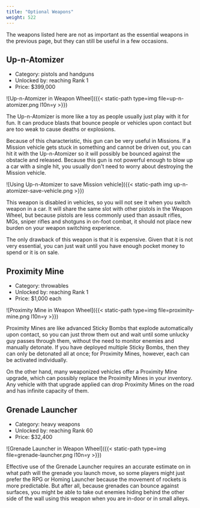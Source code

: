 ```yaml
---
title: "Optional Weapons"
weight: 522
---
```


The weapons listed here are not as important as the essential weapons in the
previous page, but they can still be useful in a few occasions.

## Up-n-Atomizer

- Category: pistols and handguns
- Unlocked by: reaching Rank 1
- Price: $399,000

![Up-n-Atomizer in Weapon Wheel]({{< static-path type=img file=up-n-atomizer.png l10n=y >}})

The Up-n-Atomizer is more like a toy as people usually just play with it for
fun. It can produce blasts that bounce people or vehicles upon contact but are
too weak to cause deaths or explosions.

Because of this characteristic, this gun can be very useful in Missions. If a
Mission vehicle gets stuck in something and cannot be driven out, you can hit
it with the Up-n-Atomizer so it will possibly be bounced against the obstacle
and released. Because this gun is not powerful enough to blow up a car with a
single hit, you usually don't need to worry about destroying the Mission
vehicle.

![Using Up-n-Atomizer to save Mission
vehicle]({{< static-path img up-n-atomizer-save-vehicle.png >}})

This weapon is disabled in vehicles, so you will not see it when you switch
weapon in a car. It will share the same slot with other pistols in the Weapon
Wheel, but because pistols are less commonly used than assault rifles, MGs,
sniper rifles and shotguns in on-foot combat, it should not place new burden on
your weapon switching experience.

The only drawback of this weapon is that it is expensive. Given that it is not
very essential, you can just wait until you have enough pocket money to spend
or it is on sale.

## Proximity Mine

- Category: throwables
- Unlocked by: reaching Rank 1
- Price: $1,000 each

![Proximity Mine in Weapon Wheel]({{< static-path type=img file=proximity-mine.png l10n=y >}})

Proximity Mines are like advanced Sticky Bombs that explode automatically upon
contact, so you can just throw them out and wait until some unlucky guy passes
through them, without the need to monitor enemies and manually detonate. If you
have deployed multiple Sticky Bombs, then they can only be detonated all at
once; for Proximity Mines, however, each can be activated individually.

On the other hand, many weaponized vehicles offer a Proximity Mine upgrade,
which can possibly replace the Proximity Mines in your inventory. Any vehicle
with that upgrade applied can drop Proximity Mines on the road and has infinite
capacity of them.

## Grenade Launcher

- Category: heavy weapons
- Unlocked by: reaching Rank 60
- Price: $32,400

![Grenade Launcher in Weapon Wheel]({{< static-path type=img file=grenade-launcher.png l10n=y >}})

Effective use of the Grenade Launcher requires an accurate estimate on in what
path will the grenade you launch move, so some players might just prefer the
RPG or Homing Launcher because the movement of rockets is more predictable. But
after all, because grenades can bounce against surfaces, you might be able to
take out enemies hiding behind the other side of the wall using this weapon
when you are in-door or in small alleys.
